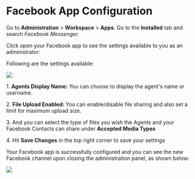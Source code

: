 # Facebook App Configuration

Go to **Administration** > **Workspace** > **Apps**. Go to the **Installed** tab and search _Facebook Messenger._

Click open your Facebook app to see the settings available to you as an administrator:

Following are the settings available:

![](<../../../../../.gitbook/assets/2022-02-01\_03-05-53 (1).png>)

1\. **Agents Display Name:** You can choose to display the agent's name or username.

2\. **File Upload Enabled:** You can enable/disable file sharing and also set a limit for maximum upload size.

3\. And you can select the type of files you wish the Agents and your Facebook Contacts can share under **Accepted Media Types**

4\. Hit **Save Changes** in the top right corner to save your settings

Your Facebook app is successfully configured and you can see the new Facebook channel upon closing the administration panel, as shown below:

![](../../../../../.gitbook/assets/2021-11-29\_01-14-57.png)
